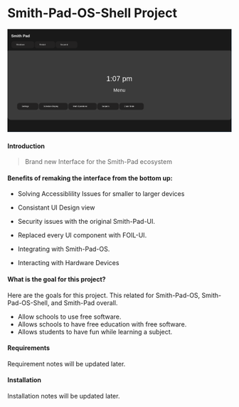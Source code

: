 # Smith-Pad-OS-Shell Project

<img src="screenshot.png"></img>

#### Introduction

> Brand new Interface for the Smith-Pad ecosystem

#### Benefits of remaking the interface from the bottom up:

* Solving Accessiblility Issues for smaller to larger devices 

* Consistant UI Design view 

* Security issues with the original Smith-Pad-UI. 

* Replaced every UI component with FOIL-UI. 

* Integrating with Smith-Pad-OS. 

* Interacting with Hardware Devices

#### What is the goal for this project?

Here are the goals for this project. This related for Smith-Pad-OS, Smith-Pad-OS-Shell, and Smith-Pad overall. 

* Allow schools to use free software. 
* Allows schools to have free education with free software. 
* Allows students to have fun while learning a subject. 

#### Requirements

Requirement notes will be updated later. 

#### Installation

Installation notes will be updated later. 
